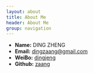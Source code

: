 ```yaml
---
layout: about
title: About Me
header: About Me
group: navigation
---
```

 * **Name:** DING ZHENG
 * **Email:** [dingzaang@gmail.com](mailto:dingzaang@gmail.com)
 * **WeiBo:** [dingjeng](http://weibo.com/dingjeng)
 * **Github:** [zaang](https://github.com/zaang)
